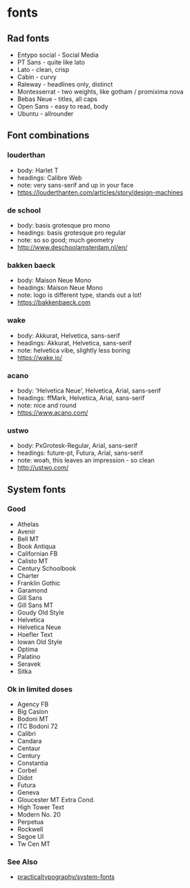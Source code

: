 # fonts
## Rad fonts
- Entypo social - Social Media
- PT Sans - quite like lato
- Lato - clean, crisp
- Cabin - curvy
- Raleway - headlines only, distinct
- Montesserrat - two weights, like gotham / promixima nova
- Bebas Neue - titles, all caps
- Open Sans - easy to read, body
- Ubuntu - allrounder

## Font combinations
### louderthan
- body: Harlet T
- headings: Calibre Web
- note: very sans-serif and up in your face
- https://louderthanten.com/articles/story/design-machines

### de school
- body: basis grotesque pro mono
- headings: basis grotesque pro regular
- note: so so good; much geometry
- http://www.deschoolamsterdam.nl/en/

### bakken baeck
- body: Maison Neue Mono
- headings: Maison Neue Mono
- note: logo is different type, stands out a lot!
- https://bakkenbaeck.com

### wake
- body: Akkurat, Helvetica, sans-serif
- headings: Akkurat, Helvetica, sans-serif
- note: helvetica vibe, slightly less boring
- https://wake.io/

### acano
- body: 'Helvetica Neue', Helvetica, Arial, sans-serif
- headings: ffMark, Helvetica, Arial, sans-serif
- note: nice and round
- https://www.acano.com/

### ustwo
- body: PxGrotesk-Regular, Arial, sans-serif
- headings: future-pt, Futura, Arial, sans-serif
- note: woah, this leaves an impression - so clean
- http://ustwo.com/

## System fonts
### Good
- Athelas
- Avenir
- Bell MT
- Book Antiqua
- Californian FB
- Calisto MT
- Century Schoolbook
- Charter
- Franklin Gothic
- Garamond
- Gill Sans
- Gill Sans MT
- Goudy Old Style
- Helvetica
- Helvetica Neue
- Hoefler Text
- Iowan Old Style
- Optima
- Palatino
- Seravek
- Sitka

### Ok in limited doses
- Agency FB
- Big Caslon
- Bodoni MT
- ITC Bodoni 72
- Calibri
- Candara
- Centaur
- Century
- Constan­tia
- Corbel
- Didot
- Futura
- Geneva
- Gloucester MT Extra Cond.
- High Tower Text
- Modern No. 20
- Perpetua
- Rockwell
- Segoe UI
- Tw Cen MT

### See Also
- [practicaltypography/system-fonts](http://practicaltypography.com/system-fonts.html)
